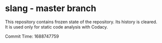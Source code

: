 # slang - master branch

This repository contains frozen state of the repository.
Its history is cleared. It is used only for static code
analysis with Codacy.

Commit Time: 1688747759